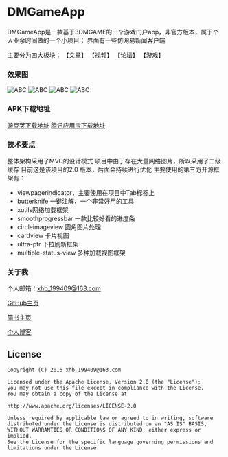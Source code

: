 # DMGameApp

  DMGameApp是一款基于3DMGAME的一个游戏门户app，非官方版本，属于个人业余时间做的一个小项目；
  界面有一些仿网易新闻客户端
  
  主要分为四大板块：
  【文章】
  【视频】
  【论坛】
  【游戏】
  
### 效果图
  
   ![ABC](http://img.wdjimg.com/mms/screenshot/a/1a/2bd2c3b0fe829685f3ef7aff81d1e1aa_320_570.jpeg) 
   ![ABC](http://img.wdjimg.com/mms/screenshot/5/38/7149549951f8cb14fd85fce4f0eae385_320_570.jpeg) 
   ![ABC](http://img.wdjimg.com/mms/screenshot/0/94/937e3d55af7c63d59416faa90c064940_320_570.jpeg) 
   ![ABC](http://img.wdjimg.com/mms/screenshot/6/89/2ebfd3ad3a5a7dce7ae75c054786d896_320_570.jpeg) 
  
### APK下载地址
  
  [豌豆荚下载地址](http://www.wandoujia.com/apps/com.stx.xhb.dmgameapp)
  [腾讯应用宝下载地址](http://android.myapp.com/myapp/detail.htm?apkName=com.stx.xhb.dmgameapp)
    
### 技术要点  
  
  整体架构采用了MVC的设计模式
  项目中由于存在大量网络图片，所以采用了二级缓存
  目前这是该项目的2.0 版本，后面会持续进行优化
  主要使用的第三方开源框架有：
  - viewpagerindicator，主要使用在项目中Tab标签上
  - butterknife 一键注解，一个非常好用的工具
  - xutils网络加载框架
  - smoothprogressbar 一款比较好看的进度条
  - circleimageview 圆角图片处理
  - cardview 卡片视图
  - ultra-ptr 下拉刷新框架
  - multiple-status-view 多种加载视图框架
  
### 关于我
  
个人邮箱：xhb_199409@163.com

[GitHub主页](https://github.com/xiaohaibin)

[简书主页](http://www.jianshu.com/users/42aed90cf5af/latest_articles)

[个人博客](http://blog.csdn.net/jxnk25)

License
--
    Copyright (C) 2016 xhb_199409@163.com

    Licensed under the Apache License, Version 2.0 (the "License");
    you may not use this file except in compliance with the License.
    You may obtain a copy of the License at

    http://www.apache.org/licenses/LICENSE-2.0

    Unless required by applicable law or agreed to in writing, software
    distributed under the License is distributed on an "AS IS" BASIS,
    WITHOUT WARRANTIES OR CONDITIONS OF ANY KIND, either express or implied.
    See the License for the specific language governing permissions and
    limitations under the License.
  
